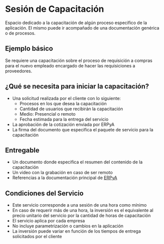 # Sesión de Capacitación
Espacio dedicado a la capacitación de algún proceso específico de la aplicación. El mismo puede ir acompañado de una documentación genérica o de procesos.

## Ejemplo básico
Se requiere una capacitación sobre el proceso de requisición a compras para el nuevo empleado encargado de hacer las requisiciones a proveedores.

## ¿Qué se necesita para iniciar la capacitación?
- Una solicitud realizada por el cliente con lo siguiente:
  - Procesos en los que desea la capacitación
  - Cantidad de usuarios que recibirán la capacitación
  - Medio: Presencial o remoto
  - Fecha estimada para la entrega del servicio
- La aprobación de la cotización enviada por ERPyA
- La firma del documento que especifica el paquete de servicio para la capacitación

## Entregable
- Un documento donde especifica el resumen del contenido de la capacitación
- Un video con la grabación en caso de ser remoto
- Referencias a la documentación principal de [ERPyA](https://docs.erpya.com/)

## Condiciones del Servicio
- Este servicio corresponde a una sesión de una hora como mínimo
- En caso de requerir más de una hora, la inversión es el equivalente al precio unitario del servicio por la cantidad de horas de capacitación
- El servicio aplica por cada empresa
- No incluye parametrización o cambios en la aplicación
- La inversión puede variar en función de los tiempos de entrega solicitados por el cliente
